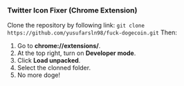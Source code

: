 
### Twitter Icon Fixer (Chrome Extension)

 Clone the repository by following link: `git clone https://github.com/yusufarsln98/fuck-dogecoin.git`
 Then:
 

1.  Go to  **chrome://extensions/**. 
2.  At the top right, turn on  **Developer mode**.
3.  Click  **Load unpacked**.
4. Select the clonned folder.
5. No more doge!

 

